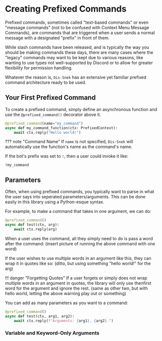 # Creating Prefixed Commands

Prefixed commands, sometimes called "text-based commands" or even "message commands" (not to be confused with Context Menu Message Commands), are commands that are triggered when a user sends a normal message with a designated "prefix" in front of them.

While slash commands have been released, and is typically the way you should be making commands these days, there are many cases where the "legacy" commands may want to be kept due to various reasons, like wanting to use types not well-supported by Discord or to allow for greater flexibility for permission handling.

Whatever the reason is, `Dis-Snek` has an extensive yet familiar prefixed command architecture ready to be used.

## Your First Prefixed Command

To create a prefixed command, simply define an asynchronous function and use the `@prefixed_command()` decorator above it.
```python
@prefixed_command(name="my_command")
async def my_command_function(ctx: PrefixedContext):
    await ctx.reply("Hello world!")
```

??? note "Command Name"
    If `name` is not specified, `Dis-Snek` will automatically use the function's name as the command's name.

If the bot's prefix was set to `!`, then a user could invoke it like:
```
!my_command
```

## Parameters

Often, when using prefixed commands, you typically want to parse in what the user says into seperated parameters/arguments. This can be done easily in this library using a Python-esque syntax.

For example, to make a command that takes in one argument, we can do:
```python
@prefixed_command()
async def test(ctx, arg):
    await ctx.reply(arg)
```

When a user uses the command, all they simply need to do is pass a word after the command:
(insert picture of running the above command with one word)

If the user wishes to use multiple words in an argument like this, they can wrap it in quotes like so:
(ditto, but using something "hello world!" for the arg)

!!! danger "Forgetting Quotes"
    If a user forgets or simply does not wrap multiple words in an argument in quotes, the library will only use thenfirst word for the argument and ignore the rest.
    (same as other two, but with hello world, letting the above warning play out or something)

You can add as many parameters as you want to a command:
```python
@prefixed_command()
async def test(ctx, arg1, arg2):
    await ctx.reply(f"Arguments: {arg1}, {arg2}.")
```

### Variable and Keyword-Only Arguments
